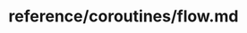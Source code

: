---
title: reference/coroutines/flow.md
showAuthorInfo: false
redirect_path: https://kotlinlang.org/https://kotlinlang.org/docs/flow.html
---
